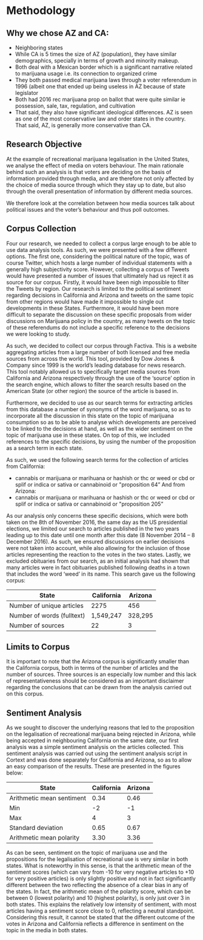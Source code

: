 # Methodology

## Why we chose AZ and CA:

- Neighboring states
- While CA is 5 times the size of AZ (population), they have similar demographics, specially in terms of growth and minority makeup. 
- Both deal with a Mexican border which is a significant narrative related to marijuana usage i.e. its connection to organized crime
- They both passed medical marijuana laws through a voter referendum in 1996 (albeit one that ended up being useless in AZ because of state legislator  
- Both had 2016 rec marijuana prop on ballot that were quite similar ie possession, sale, tax, regulation, and cultivation
- That said, they also have significant ideological differences. AZ is seen as one of the most conservative law and order states in the country. That said, AZ, is generally more conservative than CA. 


## Research Objective
At the example of recreational marijuana legalisation in the United States, we analyse the effect of media on voters behaviour. The main rationale behind such an analysis is that voters are deciding on the basis of information provided through media, and are therefore  not only affected by the choice of media source through which they stay up to date, but also through the overall presentation of information by different media sources.

We therefore look at the correlation between how media sources talk about political issues and the voter’s behaviour and thus poll outcomes.

## Corpus Collection
Four our research, we needed to collect a corpus large enough to be able to use data analysis tools. As such, we were presented with a few different options. The first one, considering the political nature of the topic, was of course Twitter, which hosts a large number of individual statements with a generally high subjectivity score. However, collecting a corpus of Tweets would have presented a number of issues that ultimately had us reject it as source for our corpus. Firstly, it would have been nigh impossible to filter the Tweets by region. Our research is limited to the political sentiment regarding decisions in California and Arizona and tweets on the same topic from other regions would have made it impossible to single out developments in these States. Furthermore, it would have been more difficult to separate the discussion on these specific proposals from wider discussions on Marijuana policy in the country, as many tweets on the topic of these referendums do not include a specific reference to the decisions we were looking to study.

As such, we decided to collect our corpus through Factiva. This is a website aggregating articles from a large number of both licensed and free media sources from across the world. This tool, provided by Dow Jones & Company since 1999 is the world’s leading database for news research. This tool notably allowed us to specifically target media sources from California and Arizona respectively through the use of the ‘source’ option in the search engine, which allows to filter the search results based on the American State (or other region) the source of the article is based in.

Furthermore, we decided to use as our search terms for extracting articles from this database a number of synonyms of the word marijuana, so as to incorporate all the discussion in this state on the topic of marijuana consumption so as to be able to analyse which developments are perceived to be linked to the decisions at hand, as well as the wider sentiment on the topic of marijuana use in these states. On top of this, we included references to the specific decisions, by using the number of the proposition as a search term in each state.

As such, we used the following search terms for the collection of articles from California:
- cannabis or marijuana or marihuana or hashish or thc or weed or cbd or splif or indica or sativa or cannabinoid or "proposition 64”
And from Arizona: 
- cannabis or marijuana or marihuana or hashish or thc or weed or cbd or splif or indica or sativa or cannabinoid or "proposition 205”

As our analysis only concerns these specific decisions, which were both taken on the 8th of November 2016, the same day as the US presidential elections, we limited our search to articles published in the two years leading up to this date until one month after this date (8 November 2014 – 8 December 2016). As such, we ensured discussions on earlier decisions were not taken into account, while also allowing for the inclusion of those articles representing the reaction to the votes in the two states. 
Lastly, we excluded obituaries from our search, as an initial analysis had shown that many articles were in fact obituaries published following deaths in a town that includes the word ‘weed’ in its name.
This search gave us the following corpus:

| State                      | California    | Arizona       |
| ---------------------------| ------------- | ------------- |
| Number of unique articles  | 2275          | 456           |
| Number of words (fulltext) | 1,549,247     | 328,295       |
| Number of sources          | 22            | 3             |
  
 
## Limits to Corpus
It is important to note that the Arizona corpus is significantly smaller than the California corpus, both in terms of the number of articles and the number of sources. Three sources is an especially low number and this lack of representativeness should be considered as an important disclaimer regarding the conclusions that can be drawn from the analysis carried out on this corpus.

## Sentiment Analysis
As we sought to discover the underlying reasons that led to the proposition on the legalisation of recreational marijuana being rejected in Arizona, while being accepted in neighbouring California on the same date, our first analysis was a simple sentiment analysis on the articles collected. This sentiment analysis was carried out using the sentiment analysis script in Cortext and was done separately for California and Arizona, so as to allow an easy comparison of the results. These are presented in the figures below:
 
| State                      | California    | Arizona       |
| ---------------------------| ------------- | ------------- |
| Arithmetic mean sentiment  | 0.34          | 0.46          |
| Min                        | -2            | -1            |
| Max                        | 4             | 3             |
| Standard deviation         | 0.65          | 0.67          |
| Arithmetic mean polarity   | 3.30          | 3.36          |

 


As can be seen, sentiment on the topic of marijuana use and the propositions for the legalisation of recreational use is very similar in both states. What is noteworthy in this sense, is that the arithmetic mean of the sentiment scores (which can vary from -10 for very negative articles to +10 for very positive articles) is only slightly positive and not in fact significantly different between the two reflecting the absence of a clear bias in any of the states. In fact, the arithmetic mean of the polarity score, which can be between 0 (lowest polarity) and 10 (highest polarity), is only just over 3 in both states. This explains the relatively low intensity of sentiment, with most articles having a sentiment score close to 0, reflecting a neutral standpoint. Considering this result, it cannot be stated that the different outcome of the votes in Arizona and California reflects a difference in sentiment on the topic in the media in both states.



